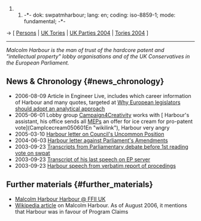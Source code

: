1.  1.  -\*- dok: swpatmharbour; lang: en; coding: iso-8859-1; mode:
        fundamental; -\*-

-\> \[ [ Persons](SwpatremnaEn "wikilink") \| [ UK
Tories](EuroparlUkConsEn "wikilink") \| [ UK Parties
2004](ElectUkPart0405En "wikilink") \| [ Tories
2004](ElectUkCons0405En "wikilink") \]

------------------------------------------------------------------------

*Malcolm Harbour is the man of trust of the hardcore patent and
\"intellectual property\" lobby organisations and of the UK
Conservatives in the European Parliament.*

## News & Chronology {#news_chronology}

-   2006-08-09 Article in Engineer Live, includes which career
    information of Harbour and many quotes, targeted at [Why European
    legislators should adopt an analytical
    approach](http://www.engineerlive.com/in-our-opinion/15893/why-european-legislators-should-adopt-an-analytical-approach.thtml "wikilink")
-   2005-06-01 Lobby group
    [Campaign4Creativity](http:CampaignForCreativityEn "wikilink") works
    with [ Harbour\'s assistant, his office sends all
    [MEPs](MEPs "wikilink") an offer for ice cream for pro-patent
    vote](CampIcecream050601En "wikilink"), Harbour very angry
-   2005-03-10 [ Harbour letter on Council\'s Uncommon
    Position](LtrTannockGladwell050301En "wikilink")
-   2004-06-03 [ Harbour letter against Parliament\'s
    Amendments](LtrUkconsGrant0406En "wikilink")
-   2003-09-23 [Transcripts from Parliamentary debate before 1st reading
    vote on
    swpat](http://www3.europarl.eu.int/omk/omnsapir.so/calendar?APP=CRE&PRG=CALEND&FILE=0923ma&LANGUE=EN&LEVEL=TOC1&CRENEW=03-09-23&LEG=L5 "wikilink")
-   2003-09-23 [Transcript of his last speech on EP
    server](http://www3.europarl.eu.int/omk/omnsapir.so/cre?FILE=20030923r&LANGUE=EN&LEVEL=DOC&NUMINT=2-041&LEG=L5 "wikilink")
-   2003-09-23 [Harbour speech from verbatim report of
    procedings](http://swpat.ffii.org/log/03/ep0923/harbour/ "wikilink")

## Further materials {#further_materials}

-   [Malcolm Harbour Harbour @ FFII
    UK](http://www.ffii.org.uk/players/people/meps/conservative/harbour.html "wikilink")
-   [Wikipedia
    article](http://en.wikipedia.org/wiki/Malcolm_Harbour "wikilink") on
    Malcolm Harbour. As of August 2006, it mentions that Harbour was in
    favour of Program Claims
